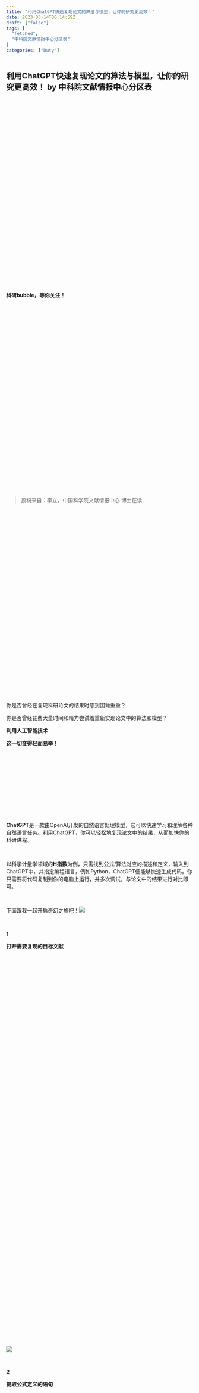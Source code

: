 ```yaml
---
title: "利用ChatGPT快速复现论文的算法与模型，让你的研究更高效！"
date: 2023-03-14T00:14:59Z
draft: ["false"]
tags: [
  "fetched",
  "中科院文献情报中心分区表"
]
categories: ["Duty"]
---
```

利用ChatGPT快速复现论文的算法与模型，让你的研究更高效！ by 中科院文献情报中心分区表
------
<div><section data-mpa-powered-by="yiban.io"><section powered-by="xiumi.us"><section><section powered-by="xiumi.us"><section><svg viewbox="0 0 1 1"></svg></section></section></section><section><section powered-by="xiumi.us"><p><strong>科研bubble，等你关注！</strong></p></section></section><section><section powered-by="xiumi.us"><section><svg viewbox="0 0 1 1"></svg></section></section></section></section><section><section powered-by="xiumi.us"><blockquote data-type="2" data-url="" data-author-name="" data-content-utf8-length="23" data-source-title=""><section><section><span>投稿来自：<span>李立，中国科学院文献情报中心 博士在读</span></span></section></section></blockquote></section><section powered-by="xiumi.us"><section><section powered-by="xiumi.us"><section><section powered-by="xiumi.us"><section><svg viewbox="0 0 1 1"></svg></section></section></section></section><section powered-by="xiumi.us"><section><p>你是否曾经在复现科研论文的结果时感到困难重重？</p><p>你是否曾经花费大量时间和精力尝试着重新实现论文中的算法和模型？</p></section></section></section></section><section powered-by="xiumi.us"><section><p><span><strong>利用人工智能技术</strong></span></p><p><span><strong>这一切变得轻而易举！</strong></span></p></section></section><section powered-by="xiumi.us"><section><section powered-by="xiumi.us"><section><section powered-by="xiumi.us"><p><br></p></section></section></section></section><section><section powered-by="xiumi.us"><section><section powered-by="xiumi.us"><p><br></p></section></section></section></section><section><section powered-by="xiumi.us"><section><section powered-by="xiumi.us"><p><br></p></section></section></section></section><section><section powered-by="xiumi.us"><section><section powered-by="xiumi.us"><p><br></p></section></section></section></section><section><section powered-by="xiumi.us"><section><section powered-by="xiumi.us"><p><br></p></section></section></section></section><section><section powered-by="xiumi.us"><section><section powered-by="xiumi.us"><p><br></p></section></section></section></section></section><section powered-by="xiumi.us"><p><strong>ChatGPT</strong>是一款由OpenAI开发的自然语言处理模型，它可以快速学习和理解各种自然语言任务。利用ChatGPT，你可以轻松地复现论文中的结果，从而加快你的科研进程。</p><p><br></p></section><section powered-by="xiumi.us"><p>以科学计量学领域的<strong>H指数</strong>为例，只需找到公式/算法对应的描述和定义，输入到ChatGPT中，并指定编程语言，例如Python，ChatGPT便能够快速生成代码。你只需要将代码复制到你的电脑上运行，并多次调试，与论文中的结果进行对比即可。</p><p><br></p></section><section powered-by="xiumi.us"><p><span>下面跟我一起开启奇幻之旅吧！</span><img data-ratio="1" data-src="https://mmbiz.qpic.cn/mmbiz_png/b96CibCt70iaajvl7fD4ZCicMcjhXMp1v6UibM134tIsO1j5yqHyNhh9arj090oAL7zGhRJRq6cFqFOlDZMleLl4pw/640?wx_fmt=png" data-w="64" src="https://mmbiz.qpic.cn/mmbiz_png/b96CibCt70iaajvl7fD4ZCicMcjhXMp1v6UibM134tIsO1j5yqHyNhh9arj090oAL7zGhRJRq6cFqFOlDZMleLl4pw/640?wx_fmt=png"></p><p><br></p></section><section powered-by="xiumi.us"><section><section powered-by="xiumi.us"><section><p><strong>1</strong></p></section></section></section><section><section powered-by="xiumi.us"><p><strong>打开需要复现的目标文献</strong></p></section><section powered-by="xiumi.us"><section><svg viewbox="0 0 1 1"></svg></section></section></section><section><section powered-by="xiumi.us"><section><section><svg viewbox="0 0 1 1"></svg></section></section></section></section></section><p powered-by="xiumi.us"><br></p><section powered-by="xiumi.us"><section><img data-backh="146" data-backw="562" data-croporisrc="https://mmbiz.qpic.cn/mmbiz_png/ibxZ7eaWtiaZGqoYYdhlWhcNl0rygiac8DvAtpDMSecSicrrtgFMBC8OLo3icw5hISrPHNl8o8JVeK6hp0nUOuVDstw/640?wx_fmt=png" data-cropx1="0" data-cropx2="865" data-cropy1="44.896193771626294" data-cropy2="269.3771626297578" data-ratio="0.26011560693641617" data-src="https://mmbiz.qpic.cn/mmbiz_jpg/ibxZ7eaWtiaZGqoYYdhlWhcNl0rygiac8DvH0J2fpToC6u7S8PGOnC2RvIFQzeqqUCfNhqKQV9oj8wiahVlwJjjbfw/640?wx_fmt=jpeg" data-type="jpeg" data-w="865" src="https://mmbiz.qpic.cn/mmbiz_jpg/ibxZ7eaWtiaZGqoYYdhlWhcNl0rygiac8DvH0J2fpToC6u7S8PGOnC2RvIFQzeqqUCfNhqKQV9oj8wiahVlwJjjbfw/640?wx_fmt=jpeg"></section></section><p powered-by="xiumi.us"><br></p><section powered-by="xiumi.us"><section><section powered-by="xiumi.us"><section><p><strong>2</strong></p></section></section></section><section><section powered-by="xiumi.us"><p><strong>提取公式定义的语句</strong></p></section><section powered-by="xiumi.us"><section><svg viewbox="0 0 1 1"></svg></section></section></section><section><section powered-by="xiumi.us"><section><section><svg viewbox="0 0 1 1"></svg></section></section></section></section></section><p><span>在论文中找到公式定义的语句，并输入到与ChatGPT的对话框中。</span></p><section powered-by="xiumi.us"><p><span><br></span></p></section><section powered-by="xiumi.us"><section><img data-backh="219" data-backw="578" data-ratio="0.3791908" data-src="https://mmbiz.qpic.cn/mmbiz_png/ibxZ7eaWtiaZGqoYYdhlWhcNl0rygiac8DvFpQRDaF0R3cQbuNOIVJaaU3uekJvFmQEvxJjjWreA6SezMD8hTpClA/640?wx_fmt=png" data-type="png" data-w="865" src="https://mmbiz.qpic.cn/mmbiz_png/ibxZ7eaWtiaZGqoYYdhlWhcNl0rygiac8DvFpQRDaF0R3cQbuNOIVJaaU3uekJvFmQEvxJjjWreA6SezMD8hTpClA/640?wx_fmt=png"></section></section><p powered-by="xiumi.us"><br></p><section powered-by="xiumi.us"><section><img data-backh="631" data-backw="578" data-ratio="1.0924855" data-src="https://mmbiz.qpic.cn/mmbiz_png/ibxZ7eaWtiaZGqoYYdhlWhcNl0rygiac8DvQYQzjXAiaxRZSHrvbNBianUWXQnibnLHGvJsaa64gvgBHWeGslaS0hMfg/640?wx_fmt=png" data-type="png" data-w="865" src="https://mmbiz.qpic.cn/mmbiz_png/ibxZ7eaWtiaZGqoYYdhlWhcNl0rygiac8DvQYQzjXAiaxRZSHrvbNBianUWXQnibnLHGvJsaa64gvgBHWeGslaS0hMfg/640?wx_fmt=png"></section></section><p powered-by="xiumi.us"><br></p><section powered-by="xiumi.us"><section><section powered-by="xiumi.us"><section><p><strong>3</strong></p></section></section></section><section><section powered-by="xiumi.us"><p><strong>文章公式、图实现</strong></p></section><section powered-by="xiumi.us"><section><svg viewbox="0 0 1 1"></svg></section></section></section><section><section powered-by="xiumi.us"><section><section><svg viewbox="0 0 1 1"></svg></section></section></section></section></section><section><strong><span>（1）用python复现目标文献中的公式  <br></span></strong></section><section powered-by="xiumi.us"><p><br></p></section><section powered-by="xiumi.us"><section><img data-ratio="1.3375723" data-src="https://mmbiz.qpic.cn/mmbiz_png/ibxZ7eaWtiaZGqoYYdhlWhcNl0rygiac8DvvACJ4KHiagk7MTAa27yiafDcxZPXjb9t9Np6lodaoa5EtqECEQpREHng/640?wx_fmt=png" data-type="png" data-w="865" src="https://mmbiz.qpic.cn/mmbiz_png/ibxZ7eaWtiaZGqoYYdhlWhcNl0rygiac8DvvACJ4KHiagk7MTAa27yiafDcxZPXjb9t9Np6lodaoa5EtqECEQpREHng/640?wx_fmt=png"></section></section><p powered-by="xiumi.us"><br></p><section powered-by="xiumi.us"><p><strong><span>（2）用python复现目标文献中的图 <br></span></strong></p><p><br></p></section><section powered-by="xiumi.us"><section><img data-backh="1153" data-backw="578" data-ratio="1.994513" data-src="https://mmbiz.qpic.cn/mmbiz_png/ibxZ7eaWtiaZGqoYYdhlWhcNl0rygiac8Dvhd8s8EFrZYfNiasF0XLKiawvX0LCG7bJNWwU8U9DJbbqiacLwouvXwQpQ/640?wx_fmt=png" data-type="png" data-w="729" src="https://mmbiz.qpic.cn/mmbiz_png/ibxZ7eaWtiaZGqoYYdhlWhcNl0rygiac8Dvhd8s8EFrZYfNiasF0XLKiawvX0LCG7bJNWwU8U9DJbbqiacLwouvXwQpQ/640?wx_fmt=png"></section></section><p powered-by="xiumi.us"><br></p><section powered-by="xiumi.us"><section><section powered-by="xiumi.us"><section><p><strong>4</strong></p></section></section></section><section><section powered-by="xiumi.us"><p><strong>Copy代码，自己动手实现</strong></p></section><section powered-by="xiumi.us"><section><svg viewbox="0 0 1 1"></svg></section></section></section><section><section powered-by="xiumi.us"><section><section><svg viewbox="0 0 1 1"></svg></section></section></section></section></section><p powered-by="xiumi.us"><br></p><section powered-by="xiumi.us"><section><img data-backh="282" data-backw="578" data-ratio="0.4878613" data-src="https://mmbiz.qpic.cn/mmbiz_png/ibxZ7eaWtiaZGqoYYdhlWhcNl0rygiac8Dv7IuLCic6qRf1BLqQRXsmswoAib3SZhtkZjx4sZot7F3ibS5HFyQZKW53A/640?wx_fmt=png" data-type="png" data-w="865" src="https://mmbiz.qpic.cn/mmbiz_png/ibxZ7eaWtiaZGqoYYdhlWhcNl0rygiac8Dv7IuLCic6qRf1BLqQRXsmswoAib3SZhtkZjx4sZot7F3ibS5HFyQZKW53A/640?wx_fmt=png"></section></section><p powered-by="xiumi.us"><br></p><section powered-by="xiumi.us"><section><img data-backh="626" data-backw="578" data-ratio="1.083237" data-src="https://mmbiz.qpic.cn/mmbiz_png/ibxZ7eaWtiaZGqoYYdhlWhcNl0rygiac8DvsyG8coXxGvoKAZIhaX4pPyMic2LEAuw9KuaFDeIctJicQOkYYzk1MC3w/640?wx_fmt=png" data-type="png" data-w="865" src="https://mmbiz.qpic.cn/mmbiz_png/ibxZ7eaWtiaZGqoYYdhlWhcNl0rygiac8DvsyG8coXxGvoKAZIhaX4pPyMic2LEAuw9KuaFDeIctJicQOkYYzk1MC3w/640?wx_fmt=png"></section></section><p powered-by="xiumi.us"><br></p><section powered-by="xiumi.us"><section><img data-backh="527" data-backw="578" data-ratio="0.9121387" data-src="https://mmbiz.qpic.cn/mmbiz_png/ibxZ7eaWtiaZGqoYYdhlWhcNl0rygiac8DvrGUhRDeHxSudjYMVkjJEoCNkZenI3KqicrZzjfJ1NIbHIl3icI06N2Qg/640?wx_fmt=png" data-type="png" data-w="865" src="https://mmbiz.qpic.cn/mmbiz_png/ibxZ7eaWtiaZGqoYYdhlWhcNl0rygiac8DvrGUhRDeHxSudjYMVkjJEoCNkZenI3KqicrZzjfJ1NIbHIl3icI06N2Qg/640?wx_fmt=png"></section></section><p powered-by="xiumi.us"><br></p><section powered-by="xiumi.us"><section><section powered-by="xiumi.us"><section><p><strong>5</strong></p></section></section></section><section><section powered-by="xiumi.us"><p><strong>验证</strong></p></section><section powered-by="xiumi.us"><section><svg viewbox="0 0 1 1"></svg></section></section></section><section><section powered-by="xiumi.us"><section><section><svg viewbox="0 0 1 1"></svg></section></section></section></section></section><section powered-by="xiumi.us"><p><strong>这点 真的 真的 真的 很重要！！！</strong></p></section><p powered-by="xiumi.us"><br></p><section powered-by="xiumi.us"><p powered-by="xiumi.us">经过验证，ChatGPT快速、准确地实现了H指数的计算。<br></p></section><section powered-by="xiumi.us"><section><section powered-by="xiumi.us"><section><svg viewbox="0 0 1 1"></svg></section></section></section><section><section powered-by="xiumi.us"><section><svg viewbox="0 0 1 1"></svg></section></section></section><section><section powered-by="xiumi.us"><section><svg viewbox="0 0 1 1"></svg></section></section></section><section><section powered-by="xiumi.us"><section><svg viewbox="0 0 1 1"></svg></section></section></section></section><section powered-by="xiumi.us"><p><span><strong>Talk is cheap. Show me the code！</strong></span></p><p><span><strong>——Linus Torvalds</strong></span></p></section><p powered-by="xiumi.us"><br></p><section powered-by="xiumi.us"><p>除了算法实现，ChatGPT也可以帮助你快速生成图表。只需输入图表的描述，例如数据类型和图表类型，ChatGPT将为您生成相应的图表，让您更直观地展示数据结果。</p><p><br></p><p>利用ChatGPT，从此不再为繁琐的代码和图表制作而苦恼，更快地实现论文结果的复现！</p></section></section><section powered-by="xiumi.us"><section><section powered-by="xiumi.us"><section><svg viewbox="0 0 1 1"></svg></section></section></section><section><section powered-by="xiumi.us"><section><img data-ratio="0.855" data-src="https://mmbiz.qpic.cn/mmbiz_gif/ibxZ7eaWtiaZFXianHA6wPsY7v9M4ibyB40qvKqL3QMc5e1XSKWwrs07BJPLIh5iaSaHBSDCoMpAOUa4vicHUD0daTLQ/640?wx_fmt=gif" data-type="gif" data-w="400" src="https://mmbiz.qpic.cn/mmbiz_gif/ibxZ7eaWtiaZFXianHA6wPsY7v9M4ibyB40qvKqL3QMc5e1XSKWwrs07BJPLIh5iaSaHBSDCoMpAOUa4vicHUD0daTLQ/640?wx_fmt=gif"></section></section></section><section><section powered-by="xiumi.us"><section><svg viewbox="0 0 1 1"></svg></section></section></section></section><p><img data-galleryid="" data-ratio="0.5555555555555556" data-src="https://mmbiz.qpic.cn/mmbiz_gif/dDia0Y7PKIEWj2egP3kMcIqRB5nJu2RVswERFP9cTfR4ibHtaNXrkE8CiaSWRXjbnNbXvia3IAB0WolmNEDibjBxricA/640?wx_fmt=gif" data-type="gif" data-w="900" height="345" width="788" src="https://mmbiz.qpic.cn/mmbiz_gif/dDia0Y7PKIEWj2egP3kMcIqRB5nJu2RVswERFP9cTfR4ibHtaNXrkE8CiaSWRXjbnNbXvia3IAB0WolmNEDibjBxricA/640?wx_fmt=gif"></p><section powered-by="xiumi.us"><section><section powered-by="xiumi.us"><section><section powered-by="xiumi.us"><section><img data-ratio="1.1925926" data-src="https://mmbiz.qpic.cn/mmbiz_jpg/ibxZ7eaWtiaZFXianHA6wPsY7v9M4ibyB40qymUu9OJodfMMOoIib9cO7wqOG7ahy3r5BevmCnR7UNVpBJrf4r3xq1A/640?wx_fmt=jpeg" data-type="jpeg" data-w="1080" src="https://mmbiz.qpic.cn/mmbiz_jpg/ibxZ7eaWtiaZFXianHA6wPsY7v9M4ibyB40qymUu9OJodfMMOoIib9cO7wqOG7ahy3r5BevmCnR7UNVpBJrf4r3xq1A/640?wx_fmt=jpeg"></section></section><section powered-by="xiumi.us"><section><p><strong>分享</strong></p></section></section></section><section><section powered-by="xiumi.us"><section><img data-ratio="1.1925926" data-src="https://mmbiz.qpic.cn/mmbiz_jpg/ibxZ7eaWtiaZFXianHA6wPsY7v9M4ibyB40qymUu9OJodfMMOoIib9cO7wqOG7ahy3r5BevmCnR7UNVpBJrf4r3xq1A/640?wx_fmt=jpeg" data-type="jpeg" data-w="1080" src="https://mmbiz.qpic.cn/mmbiz_jpg/ibxZ7eaWtiaZFXianHA6wPsY7v9M4ibyB40qymUu9OJodfMMOoIib9cO7wqOG7ahy3r5BevmCnR7UNVpBJrf4r3xq1A/640?wx_fmt=jpeg"></section></section><section powered-by="xiumi.us"><section><p><strong>收藏</strong></p></section></section></section></section></section><section><section powered-by="xiumi.us"><section><section powered-by="xiumi.us"><section><img data-ratio="1.1925926" data-src="https://mmbiz.qpic.cn/mmbiz_jpg/ibxZ7eaWtiaZFXianHA6wPsY7v9M4ibyB40qymUu9OJodfMMOoIib9cO7wqOG7ahy3r5BevmCnR7UNVpBJrf4r3xq1A/640?wx_fmt=jpeg" data-type="jpeg" data-w="1080" src="https://mmbiz.qpic.cn/mmbiz_jpg/ibxZ7eaWtiaZFXianHA6wPsY7v9M4ibyB40qymUu9OJodfMMOoIib9cO7wqOG7ahy3r5BevmCnR7UNVpBJrf4r3xq1A/640?wx_fmt=jpeg"></section></section><section powered-by="xiumi.us"><section><p><strong>点赞</strong></p></section></section></section><section><section powered-by="xiumi.us"><section><img data-ratio="1.1925926" data-src="https://mmbiz.qpic.cn/mmbiz_jpg/ibxZ7eaWtiaZFXianHA6wPsY7v9M4ibyB40qymUu9OJodfMMOoIib9cO7wqOG7ahy3r5BevmCnR7UNVpBJrf4r3xq1A/640?wx_fmt=jpeg" data-type="jpeg" data-w="1080" src="https://mmbiz.qpic.cn/mmbiz_jpg/ibxZ7eaWtiaZFXianHA6wPsY7v9M4ibyB40qymUu9OJodfMMOoIib9cO7wqOG7ahy3r5BevmCnR7UNVpBJrf4r3xq1A/640?wx_fmt=jpeg"></section></section><section powered-by="xiumi.us"><section><p><strong>在看</strong></p></section></section></section></section></section></section></section><p><mp-style-type data-value="3"></mp-style-type></p></div>  
<hr>
<a href="https://mp.weixin.qq.com/s/QZ1ryf2riQe2zYYx2NPAmA",target="_blank" rel="noopener noreferrer">原文链接</a>
